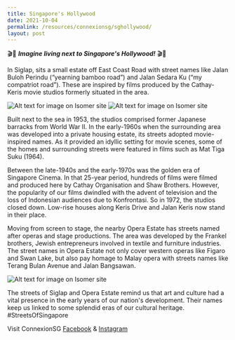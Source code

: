 ```yaml
---
title: Singapore's Hollywood
date: 2021-10-04
permalink: /resources/connexionsg/sghollywood/
layout: post
---
```

🎬🎥  ***Imagine living next to Singapore's Hollywood!***  🎬🎥

In Siglap, sits a small estate off East Coast Road with street names like Jalan Buloh Perindu (“yearning bamboo road”) and Jalan Sedara Ku (“my compatriot road”). These are inspired by films produced by the Cathay-Keris movie studios formerly situated in the area.

![Alt text for image on Isomer site](/images/siglap1.jpeg)
![Alt text for image on Isomer site](/images/siglap2.jpeg)

Built next to the sea in 1953, the studios comprised former Japanese barracks from World War II. In the early-1960s when the surrounding area was developed into a private housing estate, its streets adopted movie-inspired names. As it provided an idyllic setting for movie scenes, some of the homes and surrounding streets were featured in films such as Mat Tiga Suku (1964).

Between the late-1940s and the early-1970s was the golden era of Singapore Cinema. In that 25-year period, hundreds of films were filmed and produced here by Cathay Organisation and Shaw Brothers. However, the popularity of our films dwindled with the advent of television and the loss of Indonesian audiences due to Konfrontasi. So in 1972, the studios closed down. Low-rise houses along Keris Drive and Jalan Keris now stand in their place.

Moving from screen to stage, the nearby Opera Estate has streets named after operas and stage productions. The area was developed by the Frankel brothers, Jewish entrepreneurs involved in textile and furniture industries. The street names in Opera Estate not only cover western operas like Figaro and Swan Lake, but also pay homage to Malay opera with streets names like Terang Bulan Avenue and Jalan Bangsawan.

![Alt text for image on Isomer site](/images/siglap3.jpeg)

The streets of Siglap and Opera Estate remind us that art and culture had a vital presence in the early years of our nation's development. Their names keep us linked to some splendid eras of our cultural heritage. #StreetsOfSingapore

Visit ConnexionSG [Facebook](https://www.facebook.com/ConnexionSG) & [Instagram](https://www.instagram.com/connexionsg/)
